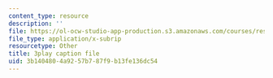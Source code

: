 ```yaml
---
content_type: resource
description: ''
file: https://ol-ocw-studio-app-production.s3.amazonaws.com/courses/res-6-012-introduction-to-probability-spring-2018/3b1404804a9257b787f9b13fe136dc54_8QFpZ3FndBc.vtt
file_type: application/x-subrip
resourcetype: Other
title: 3play caption file
uid: 3b140480-4a92-57b7-87f9-b13fe136dc54
---
```

